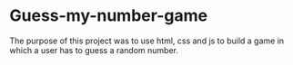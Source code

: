 # Guess-my-number-game
The purpose of this project was to use html, css and js to build a game in which a user has to guess a random number.
